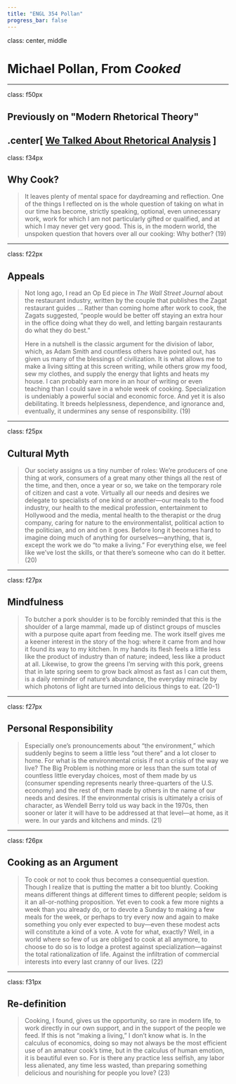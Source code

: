 ```yaml
---
title: "ENGL 354 Pollan"
progress_bar: false
---
```

class: center, middle

# Michael Pollan, From *Cooked*
---
class: f50px
## Previously on "Modern Rhetorical Theory"

.center[
[We Talked About Rhetorical Analysis](./08.burke.html#4)
]
---
class: f34px
## Why Cook?

>  It leaves plenty of mental space for daydreaming and reflection. One of the things I reflected on is the whole question of taking on what in our time has become, strictly speaking, optional, even unnecessary work, work for which I am not particularly gifted or qualified, and at which I may never get very good. This is, in the modern world, the unspoken question that hovers over all our cooking: Why bother? (19)

---
class: f22px
## Appeals

>  Not long ago, I read an Op Ed piece in *The Wall Street Journal* about the restaurant industry, written by the couple that publishes the Zagat restaurant guides … Rather than coming home after work to cook, the Zagats suggested, “people would be better off staying an extra hour in the office doing what they do well, and letting bargain restaurants do what they do best.”
>
> Here in a nutshell is the classic argument for the division of labor, which, as Adam Smith and countless others have pointed out, has given us many of the blessings of civilization. It is what allows me to make a living sitting at this screen writing, while others grow my food, sew my clothes, and supply the energy that lights and heats my house. I can probably earn more in an hour of writing or even teaching than I could save in a whole week of cooking. Specialization is undeniably a powerful social and economic force. And yet it is also debilitating. It breeds helplessness, dependence, and ignorance and, eventually, it undermines any sense of responsibility. (19)

---
class: f25px
## Cultural Myth

> Our society assigns us a tiny number of roles: We’re producers of one thing at work, consumers of a great many other things all the rest of the time, and then, once a year or so, we take on the temporary role of citizen and cast a vote. Virtually all our needs and desires we delegate to specialists of one kind or another—our meals to the food industry, our health to the medical profession, entertainment to Hollywood and the media, mental health to the therapist or the drug company, caring for nature to the environmentalist, political action to the politician, and on and on it goes. Before long it becomes hard to imagine doing much of anything for ourselves—anything, that is, except the work we do “to make a living.” For everything else, we feel like we’ve lost the skills, or that there’s someone who can do it better. (20)

---
class: f27px
## Mindfulness

> To butcher a pork shoulder is to be forcibly reminded that this is the shoulder of a large mammal, made up of distinct groups of muscles with a purpose quite apart from feeding me. The work itself gives me a keener interest in the story of the hog: where it came from and how it found its way to my kitchen. In my hands its flesh feels a little less like the product of industry than of nature; indeed, less like a product at all. Likewise, to grow the greens I’m serving with this pork, greens that in late spring seem to grow back almost as fast as I can cut them, is a daily reminder of nature’s abundance, the everyday miracle by which photons of light are turned into delicious things to eat. (20-1)

---
class: f27px
## Personal Responsibility

> Especially one’s pronouncements about “the environment,” which suddenly begins to seem a little less “out there” and a lot closer to home. For what is the environmental crisis if not a crisis of the way we live? The Big Problem is nothing more or less than the sum total of countless little everyday choices, most of them made by us (consumer spending represents nearly three-quarters of the U.S. economy) and the rest of them made by others in the name of our needs and desires. If the environmental crisis is ultimately a crisis of character, as Wendell Berry told us way back in the 1970s, then sooner or later it will have to be addressed at that level—at home, as it were. In our yards and kitchens and minds. (21)

---
class: f26px
## Cooking as an Argument

> To cook or not to cook thus becomes a consequential question. Though I realize that is putting the matter a bit too bluntly. Cooking means different things at different times to different people; seldom is it an all-or-nothing proposition. Yet even to cook a few more nights a week than you already do, or to devote a Sunday to making a few meals for the week, or perhaps to try every now and again to make something you only ever expected to buy—even these modest acts will constitute a kind of a vote. A vote for what, exactly? Well, in a world where so few of us are obliged to cook at all anymore, to choose to do so is to lodge a protest against specialization—against the total rationalization of life. Against the infiltration of commercial interests into every last cranny of our lives. (22)

---
class: f31px
## Re-definition

> Cooking, I found, gives us the opportunity, so rare in modern life, to work directly in our own support, and in the support of the people we feed. If this is not “making a living,” I don’t know what is. In the calculus of economics, doing so may not always be the most efficient use of an amateur cook’s time, but in the calculus of human emotion, it is beautiful even so. For is there any practice less selfish, any labor less alienated, any time less wasted, than preparing something delicious and nourishing for people you love? (23)